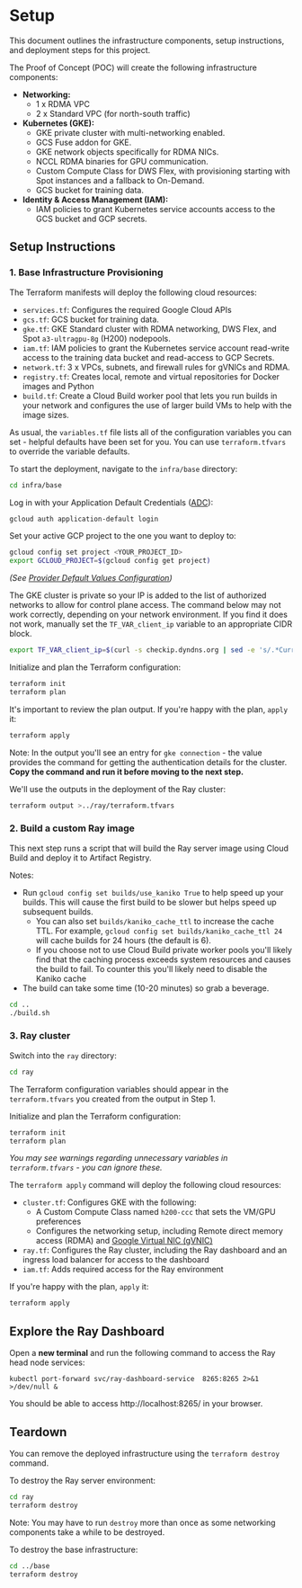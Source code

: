 # Setup

This document outlines the infrastructure components, setup instructions, and
deployment steps for this project.

The Proof of Concept (POC) will create the following infrastructure components:

- **Networking:**
  - 1 x RDMA VPC
  - 2 x Standard VPC (for north-south traffic)
- **Kubernetes (GKE):**
  - GKE private cluster with multi-networking enabled.
  - GCS Fuse addon for GKE.
  - GKE network objects specifically for RDMA NICs.
  - NCCL RDMA binaries for GPU communication.
  - Custom Compute Class for DWS Flex, with provisioning starting with Spot
    instances and a fallback to On-Demand.
  - GCS bucket for training data.
- **Identity & Access Management (IAM):**
  - IAM policies to grant Kubernetes service accounts access to the GCS bucket
    and GCP secrets.

## Setup Instructions

### 1. Base Infrastructure Provisioning

The Terraform manifests will deploy the following cloud resources:

- `services.tf`: Configures the required Google Cloud APIs
- `gcs.tf`: GCS bucket for training data.
- `gke.tf`: GKE Standard cluster with RDMA networking, DWS Flex, and Spot
  `a3-ultragpu-8g` (H200) nodepools.
- `iam.tf`: IAM policies to grant the Kubernetes service account read-write
  access to the training data bucket and read-access to GCP Secrets.
- `network.tf`: 3 x VPCs, subnets, and firewall rules for gVNICs and RDMA.
- `registry.tf`: Creates local, remote and virtual repositories for Docker
  images and Python
- `build.tf`: Create a Cloud Build worker pool that lets you run builds in your
  network and configures the use of larger build VMs to help with the image
  sizes.

As usual, the `variables.tf` file lists all of the configuration variables you
can set - helpful defaults have been set for you. You can use `terraform.tfvars`
to override the variable defaults.

To start the deployment, navigate to the `infra/base` directory:

```bash
cd infra/base
```

Log in with your Application Default Credentials
([ADC](https://cloud.google.com/docs/authentication/provide-credentials-adc)):

```sh
gcloud auth application-default login
```

Set your active GCP project to the one you want to deploy to:

```sh
gcloud config set project <YOUR_PROJECT_ID>
export GCLOUD_PROJECT=$(gcloud config get project)
```

_(See
[Provider Default Values Configuration](https://registry.terraform.io/providers/hashicorp/google/latest/docs/guides/provider_reference#provider-default-values-configuration))_

The GKE cluster is private so your IP is added to the list of authorized
networks to allow for control plane access. The command below may not work
correctly, depending on your network environment. If you find it does not work,
manually set the `TF_VAR_client_ip` variable to an appropriate CIDR block.

```sh
export TF_VAR_client_ip=$(curl -s checkip.dyndns.org | sed -e 's/.*Current IP Address: //' -e 's/<.*$//')/32
```

Initialize and plan the Terraform configuration:

```sh
terraform init
terraform plan
```

It's important to review the plan output. If you're happy with the plan, `apply`
it:

```sh
terraform apply
```

Note: In the output you'll see an entry for `gke connection` - the value
provides the command for getting the authentication details for the cluster.
**Copy the command and run it before moving to the next step.**

We'll use the outputs in the deployment of the Ray cluster:

```sh
terraform output >../ray/terraform.tfvars
```

### 2. Build a custom Ray image

This next step runs a script that will build the Ray server image using Cloud
Build and deploy it to Artifact Registry.

Notes:

- Run `gcloud config set builds/use_kaniko True` to help speed up your builds.
  This will cause the first build to be slower but helps speed up subsequent
  builds.
  - You can also set `builds/kaniko_cache_ttl` to increase the cache TTL. For
    example, `gcloud config set builds/kaniko_cache_ttl 24` will cache builds
    for 24 hours (the default is 6).
  - If you choose not to use Cloud Build private worker pools you'll likely find
    that the caching process exceeds system resources and causes the build to
    fail. To counter this you'll likely need to disable the Kaniko cache
- The build can take some time (10-20 minutes) so grab a beverage.

```sh
cd ..
./build.sh
```

### 3. Ray cluster

Switch into the `ray` directory:

```sh
cd ray
```

The Terraform configuration variables should appear in the `terraform.tfvars`
you created from the output in Step 1.

Initialize and plan the Terraform configuration:

```sh
terraform init
terraform plan
```

_You may see warnings regarding unnecessary variables in `terraform.tfvars` -
you can ignore these._

The `terraform apply` command will deploy the following cloud resources:

- `cluster.tf`: Configures GKE with the following:
  - A Custom Compute Class named `h200-ccc` that sets the VM/GPU preferences
  - Configures the networking setup, including Remote direct memory access
    (RDMA) and
    [Google Virtual NIC (gVNIC)](https://cloud.google.com/kubernetes-engine/docs/how-to/using-gvnic)
- `ray.tf`: Configures the Ray cluster, including the Ray dashboard and an
  ingress load balancer for access to the dashboard
- `iam.tf`: Adds required access for the Ray environment

If you're happy with the plan, `apply` it:

```sh
terraform apply
```

## Explore the Ray Dashboard

Open a **new terminal** and run the following command to access the Ray head
node services:

```
kubectl port-forward svc/ray-dashboard-service  8265:8265 2>&1 >/dev/null &
```

You should be able to access http://localhost:8265/ in your browser.

## Teardown

You can remove the deployed infrastructure using the `terraform destroy`
command.

To destroy the Ray server environment:

```sh
cd ray
terraform destroy
```

Note: You may have to run `destroy` more than once as some networking components
take a while to be destroyed.

To destroy the base infrastructure:

```sh
cd ../base
terraform destroy
```
